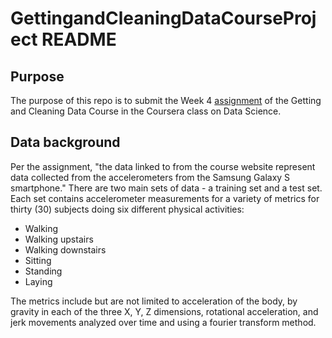 # GettingandCleaningDataCourseProject README

## Purpose
The purpose of this repo is to submit the Week 4 [assignment](https://www.coursera.org/learn/data-cleaning/peer/FIZtT/getting-and-cleaning-data-course-project) of the Getting and Cleaning Data Course in the Coursera class on Data Science.

## Data background
Per the assignment, "the data linked to from the course website represent data collected from the accelerometers from the Samsung Galaxy S smartphone." There are two main sets of data - a training set and a test set. Each set contains accelerometer measurements for a variety of metrics for thirty (30) subjects doing six different physical activities:
* Walking
* Walking upstairs
* Walking downstairs
* Sitting
* Standing
* Laying

The metrics include but are not limited to acceleration of the body, by gravity in each of the three X, Y, Z dimensions, rotational acceleration, and jerk movements analyzed over time and using a fourier transform method.

